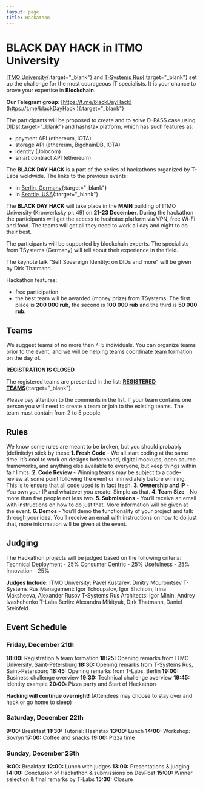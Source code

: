 ```yaml
---
layout: page
title: Hackathon
---
```

# **BLACK DAY HACK** in **ITMO University**

[ITMO University](http://en.ifmo.ru/en/){:target="_blank"} and [T-Systems Rus](https://www.t-systems.com/ru/ru){:target="_blank"} set up the challenge for the most courageous IT specialists. It is your chance to prove your 
expertise in **Blockchain**. 

**Our Telegram group**: [https://t.me/blackDayHack](https://t.me/blackDayHack ){:target="_blank"} 

The participants will be proposed to create and to solve D-PASS case using 
[DIDs](https://w3c-ccg.github.io/did-spec/){:target="_blank"} and hashstax platform, which has such features as:

* payment API (ethereum, IOTA)
* storage API (ethereum, BigchainDB, IOTA)
* identity (Jolocom)
* smart contract API (ethereum)

The **BLACK DAY HACK** is a part of the series of hackathons organized by T-Labs woldwide. The links to the previous events:
* In [Berlin, Germany](https://www.universe.com/events/t-labs-blockchain-identity-hackathon-berlin-tlabshack-tickets-berlin-2435H6){:target="_blank"}
* In [Seattle, USA](https://www.universe.com/events/iot-security-blockchain-hackathon-t-labshack-create33-in-seattle-tickets-seattle-JXFQN0){:target="_blank"}


The **BLACK DAY HACK** will take place in the **MAIN** building of ITMO University (Kronverksky pr. 49) on **21-23 December**. During the hackathon the participants will get the access to hashstax platform via VPN, free Wi-Fi and food. The teams will get all they need to work all day and night to do their best.

The participants will be supported by blockchain experts. The specialists from TSystems (Germany) 
will tell about their experience in the field.

The keynote talk "Self Sovereign Identity: on DIDs and more" will be given by Dirk Thatmann. 

Hackathon features:

* free participation 
* the best team will be awarded (money prize) from TSystems. The first place is **200 000 rub**, the second is **100 000 rub** and the third is **50 000 rub**. 

## Teams

We suggest teams of no more than 4-5 individuals. You can organize teams prior to the event, and we will be helping teams coordinate team formation on the day of.

**REGISTRATION IS CLOSED**

The registered teams are presented in the list: [**REGISTERED TEAMS**](https://docs.google.com/spreadsheets/d/e/2PACX-1vT06zmCOOdyp-Z---yk7zR7xdafIMudz6ybNmBNVUuhheIKQDUrh2juGkDEV-tfSZ4kVEjpbcWX14EX/pubhtml){:target="_blank"}. 

Please pay attention to the comments in the list. If your team contains one person you will need to create a team or join to the existing teams. The team must contain from 2 to 5 people.

## Rules

We know some rules are meant to be broken, but you should probably (definitely) stick by these
**1. Fresh Code** - We all start coding at the same time. It’s cool to work on designs beforehand, digital mockups, open source frameworks, and anything else available to everyone, but keep things within fair limits.
**2. Code Review** - Winning teams may be subject to a code-review at some point following the event or immediately before winning. This is to ensure that all code used is in fact fresh.
**3. Ownership and IP** - You own your IP and whatever you create. Simple as that.
**4. Team Size** - No more than five people not less two.
**5. Submissions** - You’ll receive an email with instructions on how to do just that. More information
will be given at the event.
**6. Demos** - You’ll demo the functionality of your project and talk through your idea. You’ll receive an email with instructions on how to do just that, more information will be given at the event.

## Judging

The Hackathon projects will be judged based on the following criteria:
Technical Deployment - 25%
Consumer Centric - 25%
Usefulness - 25%
Innovation - 25%

**Judges Include:**
ITMO University: Pavel Kustarev, Dmitry Mouromtsev 
T-Systems Rus Management: Igor Tchoupalov, Igor Shchipin, Irina Maksheeva, Alexander Rusov
T-Systems Rus Architects: Igor Minin, Andrey Ivashchenko
T-Labs Berlin: Alexandra Mikityuk, Dirk Thatmann, Daniel Steinfeld

## Event Schedule

### Friday, December 21th

**18:00:** Registration & team formation
**18:25:** Opening remarks from ITMO University, Saint-Petersburg
**18:30:** Opening remarks from T-Systems Rus, Saint-Petersburg
**18:45:** Opening remarks from T-Labs, Berlin
**19:00:** Business challenge overview
**19:30:** Technical challenge overview
**19:45:**  Identity example 
**20:00:** Pizza party and Start of Hackathon

**Hacking will continue overnight!** (Attendees may choose to stay over and hack or go home to sleep)

### Saturday, December 22th

**9:00:** Breakfast
**11:30:** Tutorial: Hashstax
**13:00:** Lunch
**14:00:** Workshop: Sovryn
**17:00:** Coffee and snacks
**19:00:** Pizza time

### Sunday, December 23th

**9:00:** Breakfast
**12:00:** Lunch with judges 
**13:00:**  Presentations & judging
**14:00:** Conclusion of Hackathon & submissions on DevPost
**15:00:** Winner selection & final remarks by T-Labs
**15:30:** Closure
